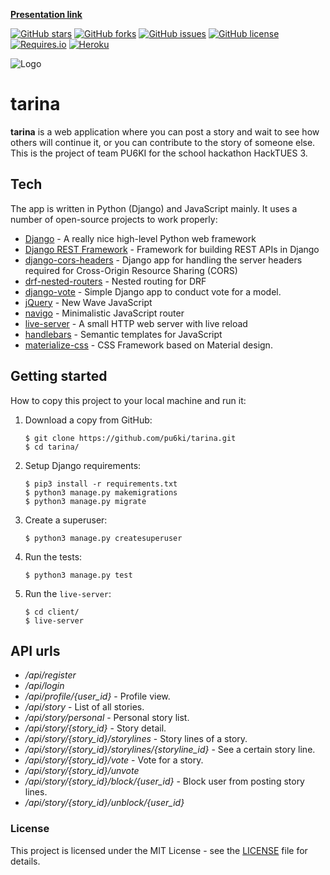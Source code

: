 **[Presentation link](http://slides.com/wencakisa/deck-bf2f9da1-e12c-4bc1-ac1e-ee0258892e95/fullscreen)**

[![GitHub stars](https://img.shields.io/github/stars/pu6ki/tarina.svg?style=flat)](https://github.com/pu6ki/tarina/stargazers)
[![GitHub forks](https://img.shields.io/github/forks/pu6ki/tarina.svg?style=flat)](https://github.com/pu6ki/tarina/network)
[![GitHub issues](https://img.shields.io/github/issues/pu6ki/tarina.svg?style=flat)](https://github.com/pu6ki/tarina/issues)
[![GitHub license](https://img.shields.io/badge/license-MIT-blue.svg?style=flat)](LICENSE)
[![Requires.io](https://requires.io/github/pu6ki/tarina/requirements.svg?branch=master&style=flat)](https://raw.githubusercontent.com/pu6ki/tarina/master/requirements.txt)
[![Heroku](http://heroku-badge.herokuapp.com/?app=tarina&style=flat&root=/static/images/default.jpg)](https://tarina.herokuapp.com/api/register)

![Logo](https://raw.githubusercontent.com/pu6ki/tarina/master/client/images/tarina_logo.jpg)


# tarina

**tarina** is a web application where you can post a story and wait to see how others will continue it, or you can contribute to the story of someone else.
This is the project of team PU6KI for the school hackathon HackTUES 3.


## Tech

The app is written in Python (Django) and JavaScript mainly. It uses a number of open-source projects to work properly:

* [Django](https://github.com/django/django) - A really nice high-level Python web framework
* [Django REST Framework](https://github.com/tomchristie/django-rest-framework) - Framework for building REST APIs in Django
* [django-cors-headers](https://github.com/ottoyiu/django-cors-headers) - Django app for handling the server headers required for Cross-Origin Resource Sharing (CORS)
* [drf-nested-routers](https://github.com/alanjds/drf-nested-routers) - Nested routing for DRF
* [django-vote](https://github.com/shanbay/django-vote) - Simple Django app to conduct vote for a model.
* [jQuery](https://github.com/jquery/jquery) - New Wave JavaScript
* [navigo](https://github.com/krasimir/navigo) - Minimalistic JavaScript router
* [live-server](https://github.com/tapio/live-server) - A small HTTP web server with live reload
* [handlebars](https://github.com/wycats/handlebars.js/) - Semantic templates for JavaScript
* [materialize-css](https://github.com/Dogfalo/materialize) - CSS Framework based on Material design.


## Getting started

How to copy this project to your local machine and run it:

1. Download a copy from GitHub:

    ```
    $ git clone https://github.com/pu6ki/tarina.git
    $ cd tarina/
    ```

2. Setup Django requirements:

    ```
    $ pip3 install -r requirements.txt
    $ python3 manage.py makemigrations
    $ python3 manage.py migrate
    ```

3. Create a superuser:

    ```
    $ python3 manage.py createsuperuser
    ```

4. Run the tests:

    ```
    $ python3 manage.py test
    ```

5. Run the `live-server`:

    ```
    $ cd client/
    $ live-server
    ```


## API urls

* */api/register*
* */api/login*
* */api/profile/{user_id}* - Profile view.
* */api/story* - List of all stories.
* */api/story/personal* - Personal story list.
* */api/story/{story_id}* - Story detail.
* */api/story/{story_id}/storylines* - Story lines of a story.
* */api/story/{story_id}/storylines/{storyline_id}* - See a certain story line.
* */api/story/{story_id}/vote* - Vote for a story.
* */api/story/{story_id}/unvote*
* */api/story/{story_id}/block/{user_id}* - Block user from posting story lines.
* */api/story/{story_id}/unblock/{user_id}*


### License

This project is licensed under the MIT License - see the [LICENSE](LICENSE) file for details.